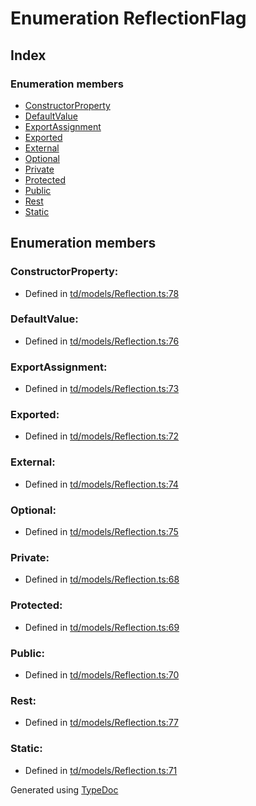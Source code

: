 # Enumeration ReflectionFlag


## Index

### Enumeration members
* [ConstructorProperty](td.models.reflectionflag.md#constructorproperty)
* [DefaultValue](td.models.reflectionflag.md#defaultvalue)
* [ExportAssignment](td.models.reflectionflag.md#exportassignment)
* [Exported](td.models.reflectionflag.md#exported)
* [External](td.models.reflectionflag.md#external)
* [Optional](td.models.reflectionflag.md#optional)
* [Private](td.models.reflectionflag.md#private)
* [Protected](td.models.reflectionflag.md#protected)
* [Public](td.models.reflectionflag.md#public)
* [Rest](td.models.reflectionflag.md#rest)
* [Static](td.models.reflectionflag.md#static)

## Enumeration members

### ConstructorProperty: 

* Defined in [td/models/Reflection.ts:78](https://github.com/kimamula/typedoc/blob/HEAD/src/td/models/Reflection.ts#L78)


### DefaultValue: 

* Defined in [td/models/Reflection.ts:76](https://github.com/kimamula/typedoc/blob/HEAD/src/td/models/Reflection.ts#L76)


### ExportAssignment: 

* Defined in [td/models/Reflection.ts:73](https://github.com/kimamula/typedoc/blob/HEAD/src/td/models/Reflection.ts#L73)


### Exported: 

* Defined in [td/models/Reflection.ts:72](https://github.com/kimamula/typedoc/blob/HEAD/src/td/models/Reflection.ts#L72)


### External: 

* Defined in [td/models/Reflection.ts:74](https://github.com/kimamula/typedoc/blob/HEAD/src/td/models/Reflection.ts#L74)


### Optional: 

* Defined in [td/models/Reflection.ts:75](https://github.com/kimamula/typedoc/blob/HEAD/src/td/models/Reflection.ts#L75)


### Private: 

* Defined in [td/models/Reflection.ts:68](https://github.com/kimamula/typedoc/blob/HEAD/src/td/models/Reflection.ts#L68)


### Protected: 

* Defined in [td/models/Reflection.ts:69](https://github.com/kimamula/typedoc/blob/HEAD/src/td/models/Reflection.ts#L69)


### Public: 

* Defined in [td/models/Reflection.ts:70](https://github.com/kimamula/typedoc/blob/HEAD/src/td/models/Reflection.ts#L70)


### Rest: 

* Defined in [td/models/Reflection.ts:77](https://github.com/kimamula/typedoc/blob/HEAD/src/td/models/Reflection.ts#L77)


### Static: 

* Defined in [td/models/Reflection.ts:71](https://github.com/kimamula/typedoc/blob/HEAD/src/td/models/Reflection.ts#L71)



Generated using [TypeDoc](http://typedoc.io)
